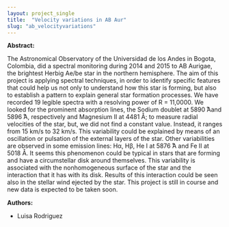 ```yaml
---
layout: project_single
title:  "Velocity variations in AB Aur"
slug: "ab_velocityvariations"
---
```

**Abstract:**

The Astronomical Observatory of the Universidad de los Andes in Bogota, Colombia,
did a spectral monitoring during 2014 and 2015 to AB Aurigae, the brightest
Herbig Ae/be star in the northern hemisphere. The aim of this project is applying
spectral techniques, in order to identify specific features that could help us
not only to understand how this star is forming, but also to establish a pattern
to explain general star formation processes. We have recorded 19 legible spectra
with a resolving power of R = 11,0000. We looked for the prominent absorption
lines, the Sodium doublet at 5890 ̊Aand 5896 ̊A, respectively and Magnesium II at
4481 Å; to measure radial velocities of the star, but, we did not find a constant
value. Instead, it ranges from 15 km/s to 32 km/s. This variability could be
explained by means of an oscillation or pulsation of the external layers of the
star. Other variabilities are observed in some emission lines: Hα, Hβ, He I at
5876 ̊A and Fe II at 5018 Å. It seems this phenomenon could be typical in stars
that are forming and have a circumstellar disk around themselves. This variability
is associated with the nonhomogeneous surface of the star and the interaction
that it has with its disk. Results of this interaction could be seen also in the
stellar wind ejected by the star. This project is still in course and new data
is expected to be taken soon.

**Authors:**

* Luisa Rodriguez
